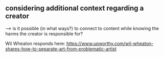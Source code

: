 ## considering additional context regarding a creator
--> is it possible (in what ways?) to connect to content while knowing the harms the creator is responsible for?

Wil Wheaton responds here: https://www.upworthy.com/wil-wheaton-shares-how-to-separate-art-from-problematic-artist
